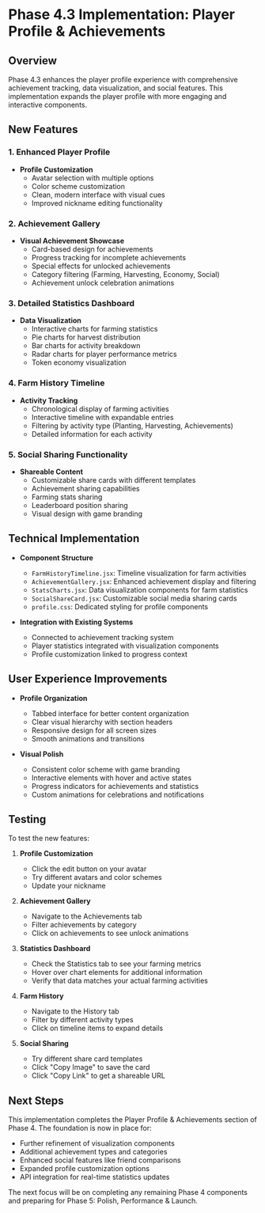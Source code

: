 # Phase 4.3 Implementation: Player Profile & Achievements

## Overview

Phase 4.3 enhances the player profile experience with comprehensive achievement tracking, data visualization, and social features. This implementation expands the player profile with more engaging and interactive components.

## New Features

### 1. Enhanced Player Profile

- **Profile Customization**
  - Avatar selection with multiple options
  - Color scheme customization
  - Clean, modern interface with visual cues
  - Improved nickname editing functionality

### 2. Achievement Gallery

- **Visual Achievement Showcase**
  - Card-based design for achievements
  - Progress tracking for incomplete achievements
  - Special effects for unlocked achievements
  - Category filtering (Farming, Harvesting, Economy, Social)
  - Achievement unlock celebration animations

### 3. Detailed Statistics Dashboard

- **Data Visualization**
  - Interactive charts for farming statistics
  - Pie charts for harvest distribution
  - Bar charts for activity breakdown
  - Radar charts for player performance metrics
  - Token economy visualization

### 4. Farm History Timeline

- **Activity Tracking**
  - Chronological display of farming activities
  - Interactive timeline with expandable entries
  - Filtering by activity type (Planting, Harvesting, Achievements)
  - Detailed information for each activity

### 5. Social Sharing Functionality

- **Shareable Content**
  - Customizable share cards with different templates
  - Achievement sharing capabilities
  - Farming stats sharing
  - Leaderboard position sharing
  - Visual design with game branding

## Technical Implementation

- **Component Structure**
  - `FarmHistoryTimeline.jsx`: Timeline visualization for farm activities
  - `AchievementGallery.jsx`: Enhanced achievement display and filtering
  - `StatsCharts.jsx`: Data visualization components for farm statistics
  - `SocialShareCard.jsx`: Customizable social media sharing cards
  - `profile.css`: Dedicated styling for profile components

- **Integration with Existing Systems**
  - Connected to achievement tracking system
  - Player statistics integrated with visualization components
  - Profile customization linked to progress context

## User Experience Improvements

- **Profile Organization**
  - Tabbed interface for better content organization
  - Clear visual hierarchy with section headers
  - Responsive design for all screen sizes
  - Smooth animations and transitions

- **Visual Polish**
  - Consistent color scheme with game branding
  - Interactive elements with hover and active states
  - Progress indicators for achievements and statistics
  - Custom animations for celebrations and notifications

## Testing

To test the new features:

1. **Profile Customization**
   - Click the edit button on your avatar
   - Try different avatars and color schemes
   - Update your nickname

2. **Achievement Gallery**
   - Navigate to the Achievements tab
   - Filter achievements by category
   - Click on achievements to see unlock animations

3. **Statistics Dashboard**
   - Check the Statistics tab to see your farming metrics
   - Hover over chart elements for additional information
   - Verify that data matches your actual farming activities

4. **Farm History**
   - Navigate to the History tab
   - Filter by different activity types
   - Click on timeline items to expand details

5. **Social Sharing**
   - Try different share card templates
   - Click "Copy Image" to save the card
   - Click "Copy Link" to get a shareable URL

## Next Steps

This implementation completes the Player Profile & Achievements section of Phase 4. The foundation is now in place for:

- Further refinement of visualization components
- Additional achievement types and categories
- Enhanced social features like friend comparisons
- Expanded profile customization options
- API integration for real-time statistics updates

The next focus will be on completing any remaining Phase 4 components and preparing for Phase 5: Polish, Performance & Launch.
